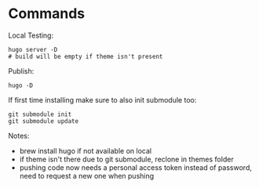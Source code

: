 # Commands
Local Testing:
```
hugo server -D
# build will be empty if theme isn't present
```

Publish:
```
hugo -D
```
If first time installing make sure to also init submodule too:
```
git submodule init
git submodule update
```

Notes:
* brew install hugo if not available on local
* if theme isn't there due to git submodule, reclone in themes folder
* pushing code now needs a personal access token instead of password, need to request a new one when pushing
